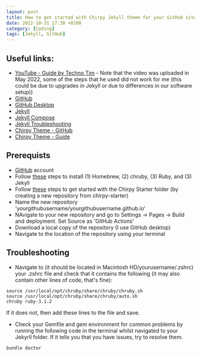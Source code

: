 ```yaml
---
layout: post
title: How to get started with Chirpy Jekyll theme for your GitHub site 
date: 2022-10-31 17:30 +0100
category: [Coding]
tags: [Jekyll, GitHub]
---
```


## Useful links:
- [YouTube - Guide by Techno Tim](https://www.youtube.com/watch?v=F8iOU1ci19Q) - Note that the video was uploaded in May 2022, some of the steps that he used did not work for me (this could be due to upgrades in Jekyll or due to differences in our software setup))
- [GitHub](https://github.com/)
- [GitHub Desktop](https://desktop.github.com/)
- [Jekyll](https://jekyllrb.com/)
- [Jekyll Compose](https://github.com/jekyll/jekyll-compose)
- [Jekyll Troubleshooting](https://jekyllrb.com/docs/troubleshooting/)
- [Chirpy Theme - GitHub](https://github.com/cotes2020/jekyll-theme-chirpy)
- [Chirpy Theme - Guide](https://chirpy.cotes.page/)

## Prerequists

- [GitHub](https://github.com/) account
- Follow [these](https://jekyllrb.com/docs/installation/macos/) steps to install (1) Homebrew, (2) chruby, (3) Ruby, and (3) Jekyll
- Follow [these](https://chirpy.cotes.page/posts/getting-started/#option-1-using-the-chirpy-starter) steps to get started with the Chirpy Starter folder (by creating a new repository from chirpy-starter)
- Name the new repository 'yourgithubusername/yourgithubusername.github.io'
- NAvigate to your new repository and go to Settings -> Pages -> Build and deployment. Set Source as 'GitHub Actions'
- Download a local copy of the repository (I use GitHub desktop)
- Navigate to the location of the repository using your terminal

## Troubleshooting
- Navigate to (it should be located in  Macintosh HD/yourusername/.zshrc) your .zshrc file and check that it contains the following (it may also contain other lines of code, that's fine):
```
source /usr/local/opt/chruby/share/chruby/chruby.sh
source /usr/local/opt/chruby/share/chruby/auto.sh
chruby ruby-3.1.2
```
If it does not, then add these lines to the file and save.

- Check your Gemfile and gem environment for common problems by running the following code in the terminal whilst navigated to your Jekyrll folder. If it tells you that you have issues, try to resolve them.
```
bundle doctor
```